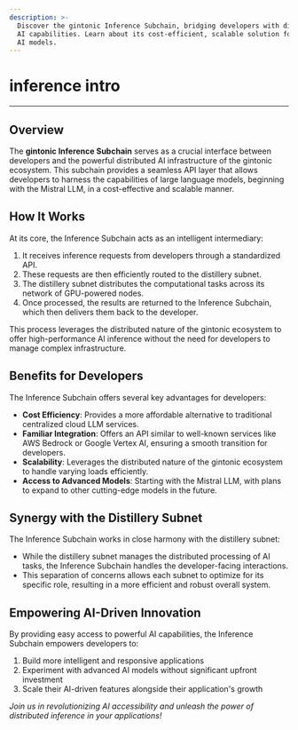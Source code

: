 ```yaml
---
description: >-
  Discover the gintonic Inference Subchain, bridging developers with distributed
  AI capabilities. Learn about its cost-efficient, scalable solution for running
  AI models.
---
```


# inference intro

***

## Overview

The **gintonic Inference Subchain** serves as a crucial interface between developers and the powerful distributed AI infrastructure of the gintonic ecosystem. This subchain provides a seamless API layer that allows developers to harness the capabilities of large language models, beginning with the Mistral LLM, in a cost-effective and scalable manner.

## How It Works

At its core, the Inference Subchain acts as an intelligent intermediary:

1. It receives inference requests from developers through a standardized API.
2. These requests are then efficiently routed to the distillery subnet.
3. The distillery subnet distributes the computational tasks across its network of GPU-powered nodes.
4. Once processed, the results are returned to the Inference Subchain, which then delivers them back to the developer.

This process leverages the distributed nature of the gintonic ecosystem to offer high-performance AI inference without the need for developers to manage complex infrastructure.

## Benefits for Developers

The Inference Subchain offers several key advantages for developers:

* **Cost Efficiency**: Provides a more affordable alternative to traditional centralized cloud LLM services.
* **Familiar Integration**: Offers an API similar to well-known services like AWS Bedrock or Google Vertex AI, ensuring a smooth transition for developers.
* **Scalability**: Leverages the distributed nature of the gintonic ecosystem to handle varying loads efficiently.
* **Access to Advanced Models**: Starting with the Mistral LLM, with plans to expand to other cutting-edge models in the future.

## Synergy with the Distillery Subnet

The Inference Subchain works in close harmony with the distillery subnet:

* While the distillery subnet manages the distributed processing of AI tasks, the Inference Subchain handles the developer-facing interactions.
* This separation of concerns allows each subnet to optimize for its specific role, resulting in a more efficient and robust overall system.

## Empowering AI-Driven Innovation

By providing easy access to powerful AI capabilities, the Inference Subchain empowers developers to:

1. Build more intelligent and responsive applications
2. Experiment with advanced AI models without significant upfront investment
3. Scale their AI-driven features alongside their application's growth

_Join us in revolutionizing AI accessibility and unleash the power of distributed inference in your applications!_
